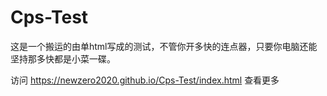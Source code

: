 # Cps-Test
这是一个搬运的由单html写成的测试，不管你开多快的连点器，只要你电脑还能坚持那多快都是小菜一碟。

访问 https://newzero2020.github.io/Cps-Test/index.html 查看更多
